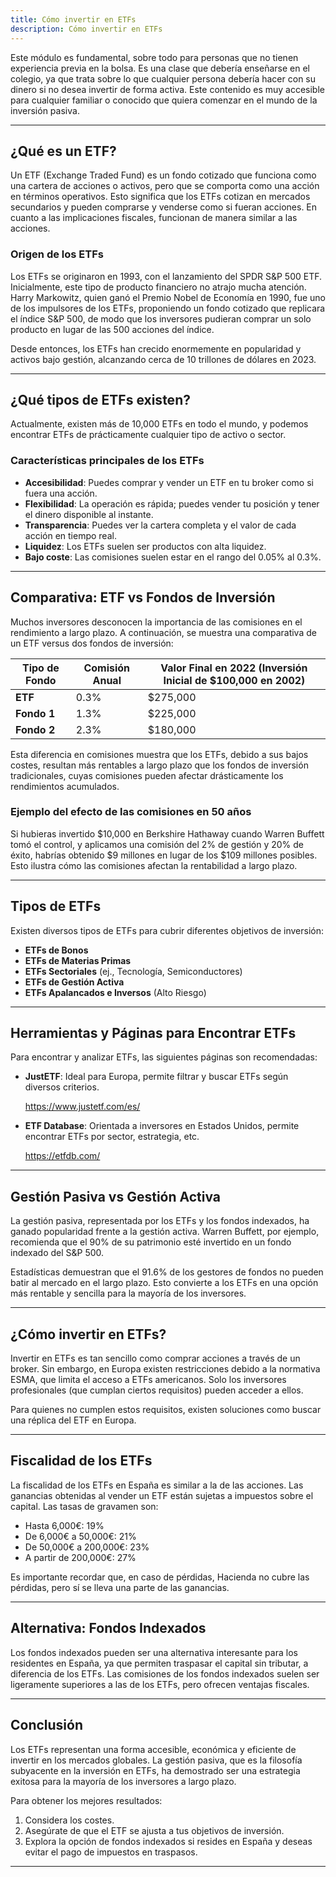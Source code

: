 ```yaml
---
title: Cómo invertir en ETFs
description: Cómo invertir en ETFs
---
```


Este módulo es fundamental, sobre todo para personas que no tienen experiencia previa en la bolsa. Es una clase que debería enseñarse en el colegio, ya que trata sobre lo que cualquier persona debería hacer con su dinero si no desea invertir de forma activa. Este contenido es muy accesible para cualquier familiar o conocido que quiera comenzar en el mundo de la inversión pasiva.

---

## ¿Qué es un ETF?

Un ETF (Exchange Traded Fund) es un fondo cotizado que funciona como una cartera de acciones o activos, pero que se comporta como una acción en términos operativos. Esto significa que los ETFs cotizan en mercados secundarios y pueden comprarse y venderse como si fueran acciones. En cuanto a las implicaciones fiscales, funcionan de manera similar a las acciones.

### Origen de los ETFs

Los ETFs se originaron en 1993, con el lanzamiento del SPDR S&P 500 ETF. Inicialmente, este tipo de producto financiero no atrajo mucha atención. Harry Markowitz, quien ganó el Premio Nobel de Economía en 1990, fue uno de los impulsores de los ETFs, proponiendo un fondo cotizado que replicara el índice S&P 500, de modo que los inversores pudieran comprar un solo producto en lugar de las 500 acciones del índice.

Desde entonces, los ETFs han crecido enormemente en popularidad y activos bajo gestión, alcanzando cerca de 10 trillones de dólares en 2023.

---

## ¿Qué tipos de ETFs existen?

Actualmente, existen más de 10,000 ETFs en todo el mundo, y podemos encontrar ETFs de prácticamente cualquier tipo de activo o sector.

### Características principales de los ETFs

- **Accesibilidad**: Puedes comprar y vender un ETF en tu broker como si fuera una acción.
- **Flexibilidad**: La operación es rápida; puedes vender tu posición y tener el dinero disponible al instante.
- **Transparencia**: Puedes ver la cartera completa y el valor de cada acción en tiempo real.
- **Liquidez**: Los ETFs suelen ser productos con alta liquidez.
- **Bajo coste**: Las comisiones suelen estar en el rango del 0.05% al 0.3%.

---

## Comparativa: ETF vs Fondos de Inversión

Muchos inversores desconocen la importancia de las comisiones en el rendimiento a largo plazo. A continuación, se muestra una comparativa de un ETF versus dos fondos de inversión:

| Tipo de Fondo | Comisión Anual | Valor Final en 2022 (Inversión Inicial de $100,000 en 2002) |
| ------------- | -------------- | ----------------------------------------------------------- |
| **ETF**       | 0.3%           | $275,000                                                    |
| **Fondo 1**   | 1.3%           | $225,000                                                    |
| **Fondo 2**   | 2.3%           | $180,000                                                    |

Esta diferencia en comisiones muestra que los ETFs, debido a sus bajos costes, resultan más rentables a largo plazo que los fondos de inversión tradicionales, cuyas comisiones pueden afectar drásticamente los rendimientos acumulados.

### Ejemplo del efecto de las comisiones en 50 años

Si hubieras invertido $10,000 en Berkshire Hathaway cuando Warren Buffett tomó el control, y aplicamos una comisión del 2% de gestión y 20% de éxito, habrías obtenido $9 millones en lugar de los $109 millones posibles. Esto ilustra cómo las comisiones afectan la rentabilidad a largo plazo.

---

## Tipos de ETFs

Existen diversos tipos de ETFs para cubrir diferentes objetivos de inversión:

- **ETFs de Bonos**
- **ETFs de Materias Primas**
- **ETFs Sectoriales** (ej., Tecnología, Semiconductores)
- **ETFs de Gestión Activa**
- **ETFs Apalancados e Inversos** (Alto Riesgo)

---

## Herramientas y Páginas para Encontrar ETFs

Para encontrar y analizar ETFs, las siguientes páginas son recomendadas:

- **JustETF**: Ideal para Europa, permite filtrar y buscar ETFs según diversos criterios. 
  
  https://www.justetf.com/es/
  
- **ETF Database**: Orientada a inversores en Estados Unidos, permite encontrar ETFs por sector, estrategia, etc. 
  
  https://etfdb.com/

---

## Gestión Pasiva vs Gestión Activa

La gestión pasiva, representada por los ETFs y los fondos indexados, ha ganado popularidad frente a la gestión activa. Warren Buffett, por ejemplo, recomienda que el 90% de su patrimonio esté invertido en un fondo indexado del S&P 500.

Estadísticas demuestran que el 91.6% de los gestores de fondos no pueden batir al mercado en el largo plazo. Esto convierte a los ETFs en una opción más rentable y sencilla para la mayoría de los inversores.

---

## ¿Cómo invertir en ETFs?

Invertir en ETFs es tan sencillo como comprar acciones a través de un broker. Sin embargo, en Europa existen restricciones debido a la normativa ESMA, que limita el acceso a ETFs americanos. Solo los inversores profesionales (que cumplan ciertos requisitos) pueden acceder a ellos.

Para quienes no cumplen estos requisitos, existen soluciones como buscar una réplica del ETF en Europa.

---

## Fiscalidad de los ETFs

La fiscalidad de los ETFs en España es similar a la de las acciones. Las ganancias obtenidas al vender un ETF están sujetas a impuestos sobre el capital. Las tasas de gravamen son:

- Hasta 6,000€: 19%
- De 6,000€ a 50,000€: 21%
- De 50,000€ a 200,000€: 23%
- A partir de 200,000€: 27%

Es importante recordar que, en caso de pérdidas, Hacienda no cubre las pérdidas, pero sí se lleva una parte de las ganancias.

---

## Alternativa: Fondos Indexados

Los fondos indexados pueden ser una alternativa interesante para los residentes en España, ya que permiten traspasar el capital sin tributar, a diferencia de los ETFs. Las comisiones de los fondos indexados suelen ser ligeramente superiores a las de los ETFs, pero ofrecen ventajas fiscales.

---

## Conclusión

Los ETFs representan una forma accesible, económica y eficiente de invertir en los mercados globales. La gestión pasiva, que es la filosofía subyacente en la inversión en ETFs, ha demostrado ser una estrategia exitosa para la mayoría de los inversores a largo plazo.

Para obtener los mejores resultados:

1. Considera los costes.
2. Asegúrate de que el ETF se ajusta a tus objetivos de inversión.
3. Explora la opción de fondos indexados si resides en España y deseas evitar el pago de impuestos en traspasos.

---


